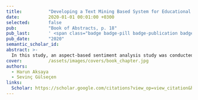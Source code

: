 ```yaml
---
title:          "Developing a Text Mining Based System for Educational Institutions: Implementation of Machine Learning Techniques in Aspect-Based Sentiment Analysis Studies"
date:           2020-01-01 00:01:00 +0300
selected:       false
pub:            "Book of Abstracts, p. 18"
pub_last:       ' <span class="badge badge-pill badge-publication badge-warning">Book Chapter</span>'
pub_date:       "2020"
semantic_scholar_id:
abstract: >-
  In this study, an aspect-based sentiment analysis study was conducted using the comment data collected from the okul.com.tr platform. First, comments were collected on okul.com.tr platform. Aspects in each comment have been identified. Each comment is tagged by adding the moods of aspects. This labeling process was controlled by four different people. After the labeling process is completed, the process of creating the model has begun. A machine learning model has been developed using multilayer artificial neural networks. Some of the labeled comment data (70%) were used for the training of the model, and the other part (30%) was used for testing the model. 95% success was achieved on the data set used with the model.
cover:          /assets/images/covers/book_chapter.jpg
authors:
  - Harun Aksaya
  - Sevinç Gülseçen
links:
  Scholar: https://scholar.google.com/citations?view_op=view_citation&hl=tr&user=VWJfY6kAAAAJ
---
```

